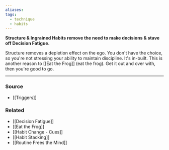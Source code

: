 ```yaml
---
aliases: 
tags:
  - technique
  - habits
---
```

**Structure & Ingrained Habits remove the need to make decisions & stave off Decision Fatigue.**

Structure removes a depletion effect on the ego. You don't have the choice, so you're not stressing your ability to maintain discipline. It's in-built. This is another reason to [[Eat the Frog]] (eat the frog). Get it out and over with, then you're good to go.

---

### Source
- [[Triggers]]

### Related
- [[Decision Fatigue]] 
- [[Eat the Frog]] 
- [[Habit Change - Cues]] 
- [[Habit Stacking]] 
- [[Routine Frees the Mind]]